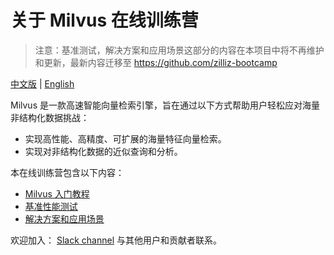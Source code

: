 # 关于 Milvus 在线训练营

> 注意：基准测试，解决方案和应用场景这部分的内容在本项目中将不再维护和更新，最新内容迁移至 https://github.com/zilliz-bootcamp

[中文版](CN_README.md) | [English](README.md)  

Milvus 是一款高速智能向量检索引擎，旨在通过以下方式帮助用户轻松应对海量非结构化数据挑战：

- 实现高性能、高精度、可扩展的海量特征向量检索。
- 实现对非结构化数据的近似查询和分析。

本在线训练营包含以下内容：

- [Milvus 入门教程](getting_started)
- [基准性能测试](benchmark_test)
- [解决方案和应用场景](solutions)

欢迎加入： [Slack channel](https://join.slack.com/t/milvusio/shared_invite/enQtNzY1OTQ0NDI3NjMzLWNmYmM1NmNjOTQ5MGI5NDhhYmRhMGU5M2NhNzhhMDMzY2MzNDdlYjM5ODQ5MmE3ODFlYzU3YjJkNmVlNDQ2ZTk) 与其他用户和贡献者联系。
